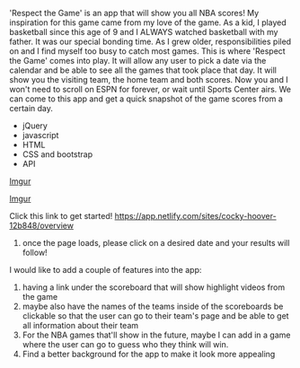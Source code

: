 <!-- Respect the Game -->

'Respect the Game' is an app that will show you all NBA scores! My inspiration for this game came from my love of the game. As a kid, I played basketball since this age of 9 and I ALWAYS watched basketball with my father. It was our special bonding time. As I grew older, responsibilities piled on and I find myself too busy to catch most games. This is where 'Respect the Game' comes into play. It will allow any user to pick a date via the calendar and be able to see all the games that took place that day. It will show you the visiting team, the home team and both scores. Now you and I won't need to scroll on ESPN for forever, or wait until Sports Center airs. We can come to this app and get a quick snapshot of the game scores from a certain day.

<!-- technologies used -->
- jQuery
- javascript
- HTML
- CSS and bootstrap
- API

<!-- screenshots -->


[Imgur](https://i.imgur.com/PNL2R4T.png)

[Imgur](https://i.imgur.com/pwTUhsm.png)

<!-- getting started -->

Click this link to get started!
https://app.netlify.com/sites/cocky-hoover-12b848/overview
1. once the page loads, please click on a desired date and your results will follow!

<!-- future enhancements -->

I would like to add a couple of features into the app:

1. having a link under the scoreboard that will show highlight videos from the game
2. maybe also have the names of the teams inside of the scoreboards be clickable so that the user can go to their team's page and be able to get all information about their team
3. For the NBA games that'll show in the future, maybe I can add in a game where the user can go to guess who they think will win.
4. Find a better background for the app to make it look more appealing